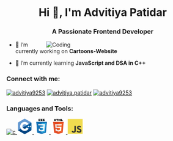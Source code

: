 <h1 align="center">Hi 👋, I'm Advitiya Patidar</h1>
<h3 align="center">A Passionate Frontend Developer</h3>

<img align="right" alt="Coding" width="400" src="https://camo.githubusercontent.com/8bf6f6d78abc81fcf9c49f10649423e73ea44bc248e83aaae8759d401c829a84/68747470733a2f2f70687973696373677572756b756c2e66696c65732e776f726470726573732e636f6d2f323031392f30322f6368617261637465722d312e676966">

- 🔭 I’m currently working on **Cartoons-Website**

- 🌱 I’m currently learning **JavaScript and DSA in C++**

<h3 align="left">Connect with me:</h3>
<p align="left">
<a href="https://linkedin.com/in/advitiya9253" target="blank"><img align="center" src="https://cdn-icons-png.flaticon.com/512/179/179330.png" alt="advitiya9253" height="30" width="30" /></a>
<a href="https://instagram.com/advitiya.patidar" target="blank"><img align="center" src="https://upload.wikimedia.org/wikipedia/commons/a/a5/Instagram_icon.png" alt="advitiya.patidar" height="30" width="30" /></a>
<a href="https://www.facebook.com/advitiya.patidar.9/" target="blank"><img align="center" src="https://upload.wikimedia.org/wikipedia/commons/5/51/Facebook_f_logo_%282019%29.svg" alt="advitiya9253" height="30" width="30" /></a>
</p>

<h3 align="left">Languages and Tools:</h3>
<p align="left"> <a href="https://www.w3schools.com/c/c_intro.php" target="_blank" rel="noreferrer"> <img src="https://upload.wikimedia.org/wikipedia/commons/1/18/C_Programming_Language.svg" alt="c" width="40" height="40"/> </a> <a href="https://www.w3schools.com/cpp/" target="_blank" rel="noreferrer"> <img src="https://raw.githubusercontent.com/devicons/devicon/master/icons/cplusplus/cplusplus-original.svg" alt="cplusplus" width="40" height="40"/> </a> <a href="https://www.w3schools.com/css/" target="_blank" rel="noreferrer"> <img src="https://raw.githubusercontent.com/devicons/devicon/master/icons/css3/css3-original-wordmark.svg" alt="css3" width="40" height="40"/> </a> <a href="https://www.w3.org/html/" target="_blank" rel="noreferrer"> <img src="https://raw.githubusercontent.com/devicons/devicon/master/icons/html5/html5-original-wordmark.svg" alt="html5" width="40" height="40"/> </a> <a href="https://developer.mozilla.org/en-US/docs/Web/JavaScript" target="_blank" rel="noreferrer"> <img src="https://raw.githubusercontent.com/devicons/devicon/master/icons/javascript/javascript-original.svg" alt="javascript" width="40" height="40"/> </a> </p>
